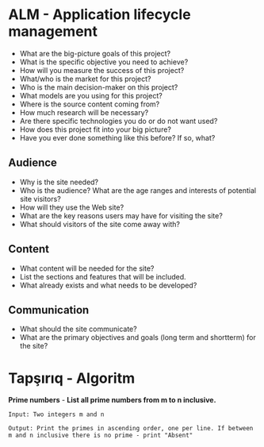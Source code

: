 # ALM - Application lifecycle management

- What are the big-picture goals of this project?
- What is the specific objective you need to achieve?
- How will you measure the success of this project?
- What/who is the market for this project?
- Who is the main decision-maker on this project?
- What models are you using for this project?
- Where is the source content coming from?
- How much research will be necessary?
- Are there specific technologies you do or do not want used?
- How does this project fit into your big picture?
- Have you ever done something like this before? If so, what?

## Audience

- Why is the site needed?
- Who is the audience? What are the age ranges and interests of potential site visitors?
- How will they use the Web site?
- What are the key reasons users may have for visiting the site?
- What should visitors of the site come away with?

## Content

- What content will be needed for the site?
- List the sections and features that will be included.
- What already exists and what needs to be developed?

## Communication

- What should the site communicate?
- What are the primary objectives and goals (long term and shortterm) for the site?

# Tapşırıq - Algoritm

**Prime numbers** - **List all prime numbers from m to n inclusive.**

``Input: Two integers m and n``

``Output: Print the primes in ascending order, one per line. If between m and n inclusive there is no prime - print "Absent"``
